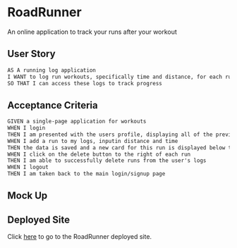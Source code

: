 # RoadRunner
An online application to track your runs after your workout

## User Story

```md
AS A running log application
I WANT to log run workouts, specifically time and distance, for each run 
SO THAT I can access these logs to track progress
```

## Acceptance Criteria

```md
GIVEN a single-page application for workouts
WHEN I login 
THEN I am presented with the users profile, displaying all of the previous logged runs
WHEN I add a run to my logs, inputin distance and time
THEN the data is saved and a new card for this run is displayed below the users name
WHEN I click on the delete button to the right of each run
THEN I am able to successfully delete runs from the user's logs
WHEN I logout
THEN I am taken back to the main login/signup page
```

## Mock Up



## Deployed Site

Click [here](https://road-runner-pro-0363fed701ee.herokuapp.com/) to go to the RoadRunner deployed site.